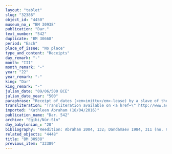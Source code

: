 ```yaml
---
layout: "tablet"
slug: "32386"
object_id: "4450"
museum_no_: "BM 30938"
publication: "Dar."
text_number: "542"
duplicate: "BM 30668"
period: "Each"
place_of_issue: "No place"
type_and_content: "Receipts"
day_remark: "-"
month: "III"
month_remark: "-"
year: "22"
year_remark: "-"
king: "Dar"
king_remark: "-"
julian_date: "09/06/500 BCE"
julian_date_year: "500"
paraphrase: "Receipt of dates (<em>imittu</em>-lease) by a slave of the Treasurer from a slave of the Egibi family.<br /> <strong>A</strong>, slave of <strong>C</strong> and messenger (<em>mār &scaron;ipri</em>) of <strong>D</strong>, <strong>C</strong>&rsquo;s majordomo (<em>rab bīti</em>), receives (<em>mahāru</em>) 15 kor of <em>imittu</em>-dates from <strong>B</strong>, slave of <strong>E</strong>. The dates are <strong>C</strong>&rsquo;s share (<em>zittu</em>) in the income from impost (<em>imittu</em>) for Darius&rsquo; 21<sup>st</sup> year from a field located along the Rab-kāṣir Canal. He shares the income with (<em>itti</em>) the Egibi brothers (&ldquo;<strong>E</strong> and his brothers&rdquo;). <strong>C</strong> appears here without his official title (of Treasurer). Names of 4 witnesses and the scribe.<br /> <br /> <strong>A</strong>=Nab&ucirc;-gabbi-ilī, slave of <strong>C</strong>, (<em>mār &scaron;ipri</em>) of <strong>D</strong>;<strong>&nbsp;B</strong>=&Scaron;ēpāt-Bēl-aṣbat;&nbsp;<strong>C</strong>=Bagasarū;&nbsp;<strong>D</strong>=Pi&scaron;&scaron;ia, (<em>rab bīti</em>) of <strong>C</strong>;&nbsp;<strong>E</strong>=&Scaron;irku/Iddinaya//Egibi<sub> </sub>(=Marduk-nāṣir-apli/Itti-Marduk-balāṭu//Egibi)"
transliteration: "Transliteration available on <a href=\" http://www.achemenet.com/fr/item/?/3349245==Strassmaier --Inschriften von Darius&l=a&c=1&t=1.4/6/96/1/1664251\" target=\"_blank\">Achemenet</a>"
imported: "Kathleen Abraham (18/04/2016)"
publication_name: "Dar. 542"
archive: "Egibi/Nūr-Sîn"
day_babylonian_: "20"
bibliography: "Reedition: Abraham 2004, 132; Dandamaev 1984, 311 (no. 90) (transl.), 95, 111,  311, 377"
related_objects: "4448"
title: "BM 30938"
previous_item: "32389"
---
```

